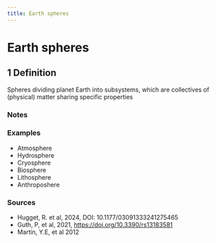 ```yaml
---
title: Earth spheres
---
```


# Earth spheres

## 1 Definition

Spheres dividing planet Earth into subsystems, which are collectives of (physical) matter sharing specific properties

### Notes 

### Examples
- Atmosphere
- Hydrosphere
- Cryosphere
- Biosphere
- Lithosphere
- Anthroposhere

### Sources
- Hugget, R. et al, 2024, DOI: 10.1177/03091333241275465
- Guth, P, et al, 2021, https://doi.org/10.3390/rs13183581
- Martin, Y.E, et al 2012
